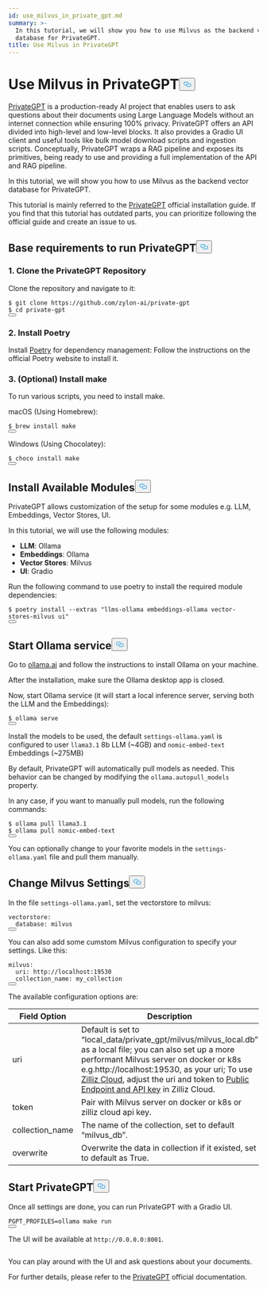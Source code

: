 ```yaml
---
id: use_milvus_in_private_gpt.md
summary: >-
  In this tutorial, we will show you how to use Milvus as the backend vector
  database for PrivateGPT.
title: Use Milvus in PrivateGPT
---
```

<h1 id="Use-Milvus-in-PrivateGPT" class="common-anchor-header">Use Milvus in PrivateGPT<button data-href="#Use-Milvus-in-PrivateGPT" class="anchor-icon" translate="no">
      <svg translate="no"
        aria-hidden="true"
        focusable="false"
        height="20"
        version="1.1"
        viewBox="0 0 16 16"
        width="16"
      >
        <path
          fill="#0092E4"
          fill-rule="evenodd"
          d="M4 9h1v1H4c-1.5 0-3-1.69-3-3.5S2.55 3 4 3h4c1.45 0 3 1.69 3 3.5 0 1.41-.91 2.72-2 3.25V8.59c.58-.45 1-1.27 1-2.09C10 5.22 8.98 4 8 4H4c-.98 0-2 1.22-2 2.5S3 9 4 9zm9-3h-1v1h1c1 0 2 1.22 2 2.5S13.98 12 13 12H9c-.98 0-2-1.22-2-2.5 0-.83.42-1.64 1-2.09V6.25c-1.09.53-2 1.84-2 3.25C6 11.31 7.55 13 9 13h4c1.45 0 3-1.69 3-3.5S14.5 6 13 6z"
        ></path>
      </svg>
    </button></h1><p><a href="https://privategpt.dev/">PrivateGPT</a> is a production-ready AI project that enables users to ask questions about their documents using Large Language Models without an internet connection while ensuring 100% privacy. PrivateGPT offers an API divided into high-level and low-level blocks. It also provides a Gradio UI client and useful tools like bulk model download scripts and ingestion scripts. Conceptually, PrivateGPT wraps a RAG pipeline and exposes its primitives, being ready to use and providing a full implementation of the API and RAG pipeline.</p>
<p>In this tutorial, we will show you how to use Milvus as the backend vector database for PrivateGPT.</p>
<div class="alert note">
<p>This tutorial is mainly referred to the <a href="https://docs.privategpt.dev/installation/getting-started/installation">PrivateGPT</a> official installation guide. If you find that this tutorial has outdated parts, you can prioritize following the official guide and create an issue to us.</p>
</div>
<h2 id="Base-requirements-to-run-PrivateGPT" class="common-anchor-header">Base requirements to run PrivateGPT<button data-href="#Base-requirements-to-run-PrivateGPT" class="anchor-icon" translate="no">
      <svg translate="no"
        aria-hidden="true"
        focusable="false"
        height="20"
        version="1.1"
        viewBox="0 0 16 16"
        width="16"
      >
        <path
          fill="#0092E4"
          fill-rule="evenodd"
          d="M4 9h1v1H4c-1.5 0-3-1.69-3-3.5S2.55 3 4 3h4c1.45 0 3 1.69 3 3.5 0 1.41-.91 2.72-2 3.25V8.59c.58-.45 1-1.27 1-2.09C10 5.22 8.98 4 8 4H4c-.98 0-2 1.22-2 2.5S3 9 4 9zm9-3h-1v1h1c1 0 2 1.22 2 2.5S13.98 12 13 12H9c-.98 0-2-1.22-2-2.5 0-.83.42-1.64 1-2.09V6.25c-1.09.53-2 1.84-2 3.25C6 11.31 7.55 13 9 13h4c1.45 0 3-1.69 3-3.5S14.5 6 13 6z"
        ></path>
      </svg>
    </button></h2><h3 id="1-Clone-the-PrivateGPT-Repository" class="common-anchor-header">1. Clone the PrivateGPT Repository</h3><p>Clone the repository and navigate to it:</p>
<pre><code translate="no" class="language-shell">$ git <span class="hljs-built_in">clone</span> https://github.com/zylon-ai/private-gpt
$ <span class="hljs-built_in">cd</span> private-gpt
<button class="copy-code-btn"></button></code></pre>
<h3 id="2-Install-Poetry" class="common-anchor-header">2. Install Poetry</h3><p>Install <a href="https://python-poetry.org/docs/#installing-with-the-official-installer">Poetry</a> for dependency management: Follow the instructions on the official Poetry website to install it.</p>
<h3 id="3-Optional-Install-make" class="common-anchor-header">3. (Optional) Install make</h3><p>To run various scripts, you need to install make.</p>
<p>macOS (Using Homebrew):</p>
<pre><code translate="no" class="language-shell">$ brew install <span class="hljs-built_in">make</span>
<button class="copy-code-btn"></button></code></pre>
<p>Windows
(Using Chocolatey):</p>
<pre><code translate="no" class="language-shell">$ choco install <span class="hljs-built_in">make</span>
<button class="copy-code-btn"></button></code></pre>
<h2 id="Install-Available-Modules" class="common-anchor-header">Install Available Modules<button data-href="#Install-Available-Modules" class="anchor-icon" translate="no">
      <svg translate="no"
        aria-hidden="true"
        focusable="false"
        height="20"
        version="1.1"
        viewBox="0 0 16 16"
        width="16"
      >
        <path
          fill="#0092E4"
          fill-rule="evenodd"
          d="M4 9h1v1H4c-1.5 0-3-1.69-3-3.5S2.55 3 4 3h4c1.45 0 3 1.69 3 3.5 0 1.41-.91 2.72-2 3.25V8.59c.58-.45 1-1.27 1-2.09C10 5.22 8.98 4 8 4H4c-.98 0-2 1.22-2 2.5S3 9 4 9zm9-3h-1v1h1c1 0 2 1.22 2 2.5S13.98 12 13 12H9c-.98 0-2-1.22-2-2.5 0-.83.42-1.64 1-2.09V6.25c-1.09.53-2 1.84-2 3.25C6 11.31 7.55 13 9 13h4c1.45 0 3-1.69 3-3.5S14.5 6 13 6z"
        ></path>
      </svg>
    </button></h2><p>PrivateGPT allows customization of the setup for some modules e.g. LLM, Embeddings, Vector Stores, UI.</p>
<p>In this tutorial, we will use the following modules:</p>
<ul>
<li><strong>LLM</strong>: Ollama</li>
<li><strong>Embeddings</strong>: Ollama</li>
<li><strong>Vector Stores</strong>: Milvus</li>
<li><strong>UI</strong>: Gradio</li>
</ul>
<p>Run the following command to use poetry to install the required module dependencies:</p>
<pre><code translate="no" class="language-shell">$ poetry install --extras <span class="hljs-string">&quot;llms-ollama embeddings-ollama vector-stores-milvus ui&quot;</span>
<button class="copy-code-btn"></button></code></pre>
<h2 id="Start-Ollama-service" class="common-anchor-header">Start Ollama service<button data-href="#Start-Ollama-service" class="anchor-icon" translate="no">
      <svg translate="no"
        aria-hidden="true"
        focusable="false"
        height="20"
        version="1.1"
        viewBox="0 0 16 16"
        width="16"
      >
        <path
          fill="#0092E4"
          fill-rule="evenodd"
          d="M4 9h1v1H4c-1.5 0-3-1.69-3-3.5S2.55 3 4 3h4c1.45 0 3 1.69 3 3.5 0 1.41-.91 2.72-2 3.25V8.59c.58-.45 1-1.27 1-2.09C10 5.22 8.98 4 8 4H4c-.98 0-2 1.22-2 2.5S3 9 4 9zm9-3h-1v1h1c1 0 2 1.22 2 2.5S13.98 12 13 12H9c-.98 0-2-1.22-2-2.5 0-.83.42-1.64 1-2.09V6.25c-1.09.53-2 1.84-2 3.25C6 11.31 7.55 13 9 13h4c1.45 0 3-1.69 3-3.5S14.5 6 13 6z"
        ></path>
      </svg>
    </button></h2><p>Go to <a href="https://ollama.com/">ollama.ai</a> and follow the instructions to install Ollama on your machine.</p>
<p>After the installation, make sure the Ollama desktop app is closed.</p>
<p>Now, start Ollama service (it will start a local inference server, serving both the LLM and the Embeddings):</p>
<pre><code translate="no" class="language-shell">$ ollama serve
<button class="copy-code-btn"></button></code></pre>
<p>Install the models to be used, the default <code translate="no">settings-ollama.yaml</code> is configured to user <code translate="no">llama3.1</code> 8b LLM (~4GB) and <code translate="no">nomic-embed-text</code> Embeddings (~275MB)</p>
<p>By default, PrivateGPT will automatically pull models as needed. This behavior can be changed by modifying the <code translate="no">ollama.autopull_models</code> property.</p>
<p>In any case, if you want to manually pull models, run the following commands:</p>
<pre><code translate="no" class="language-shell">$ ollama pull llama3.1
$ ollama pull nomic-embed-text
<button class="copy-code-btn"></button></code></pre>
<p>You can optionally change to your favorite models in the <code translate="no">settings-ollama.yaml</code> file and pull them manually.</p>
<h2 id="Change-Milvus-Settings" class="common-anchor-header">Change Milvus Settings<button data-href="#Change-Milvus-Settings" class="anchor-icon" translate="no">
      <svg translate="no"
        aria-hidden="true"
        focusable="false"
        height="20"
        version="1.1"
        viewBox="0 0 16 16"
        width="16"
      >
        <path
          fill="#0092E4"
          fill-rule="evenodd"
          d="M4 9h1v1H4c-1.5 0-3-1.69-3-3.5S2.55 3 4 3h4c1.45 0 3 1.69 3 3.5 0 1.41-.91 2.72-2 3.25V8.59c.58-.45 1-1.27 1-2.09C10 5.22 8.98 4 8 4H4c-.98 0-2 1.22-2 2.5S3 9 4 9zm9-3h-1v1h1c1 0 2 1.22 2 2.5S13.98 12 13 12H9c-.98 0-2-1.22-2-2.5 0-.83.42-1.64 1-2.09V6.25c-1.09.53-2 1.84-2 3.25C6 11.31 7.55 13 9 13h4c1.45 0 3-1.69 3-3.5S14.5 6 13 6z"
        ></path>
      </svg>
    </button></h2><p>In the file <code translate="no">settings-ollama.yaml</code>, set the vectorstore to milvus:</p>
<pre><code translate="no" class="language-yaml">vectorstore:
  database: milvus
<button class="copy-code-btn"></button></code></pre>
<p>You can also add some cumstom Milvus configuration to specify your settings.
Like this:</p>
<pre><code translate="no" class="language-yaml"><span class="hljs-attr">milvus</span>:
  <span class="hljs-attr">uri</span>: <span class="hljs-attr">http</span>:<span class="hljs-comment">//localhost:19530</span>
  <span class="hljs-attr">collection_name</span>: my_collection
<button class="copy-code-btn"></button></code></pre>
<p>The available configuration options are:</p>
<table>
<thead>
<tr><th>Field Option</th><th>Description</th></tr>
</thead>
<tbody>
<tr><td>uri</td><td>Default is set to “local_data/private_gpt/milvus/milvus_local.db” as a local file; you can also set up a more performant Milvus server on docker or k8s e.g.http://localhost:19530, as your uri; To use <a href="https://zilliz.com/cloud">Zilliz Cloud</a>, adjust the uri and token to <a href="https://docs.zilliz.com/docs/on-zilliz-cloud-console#cluster-details">Public Endpoint and API key</a> in Zilliz Cloud.</td></tr>
<tr><td>token</td><td>Pair with Milvus server on docker or k8s or zilliz cloud api key.</td></tr>
<tr><td>collection_name</td><td>The name of the collection, set to default “milvus_db”.</td></tr>
<tr><td>overwrite</td><td>Overwrite the data in collection if it existed, set to default as True.</td></tr>
</tbody>
</table>
<h2 id="Start-PrivateGPT" class="common-anchor-header">Start PrivateGPT<button data-href="#Start-PrivateGPT" class="anchor-icon" translate="no">
      <svg translate="no"
        aria-hidden="true"
        focusable="false"
        height="20"
        version="1.1"
        viewBox="0 0 16 16"
        width="16"
      >
        <path
          fill="#0092E4"
          fill-rule="evenodd"
          d="M4 9h1v1H4c-1.5 0-3-1.69-3-3.5S2.55 3 4 3h4c1.45 0 3 1.69 3 3.5 0 1.41-.91 2.72-2 3.25V8.59c.58-.45 1-1.27 1-2.09C10 5.22 8.98 4 8 4H4c-.98 0-2 1.22-2 2.5S3 9 4 9zm9-3h-1v1h1c1 0 2 1.22 2 2.5S13.98 12 13 12H9c-.98 0-2-1.22-2-2.5 0-.83.42-1.64 1-2.09V6.25c-1.09.53-2 1.84-2 3.25C6 11.31 7.55 13 9 13h4c1.45 0 3-1.69 3-3.5S14.5 6 13 6z"
        ></path>
      </svg>
    </button></h2><p>Once all settings are done, you can run PrivateGPT with a Gradio UI.</p>
<pre><code translate="no" class="language-shell">PGPT_PROFILES=ollama <span class="hljs-built_in">make</span> run
<button class="copy-code-btn"></button></code></pre>
<p>The UI will be available at <code translate="no">http://0.0.0.0:8001</code>.</p>
<p>
  <span class="img-wrapper">
    <img translate="no" src="/docs/v2.4.x/assets/private_gpt_ui.png" alt="" class="doc-image" id="" />
    <span></span>
  </span>
</p>
<p>You can play around with the UI and ask questions about your documents.</p>
<p>For further details, please refer to the <a href="https://docs.privategpt.dev/">PrivateGPT</a> official documentation.</p>
